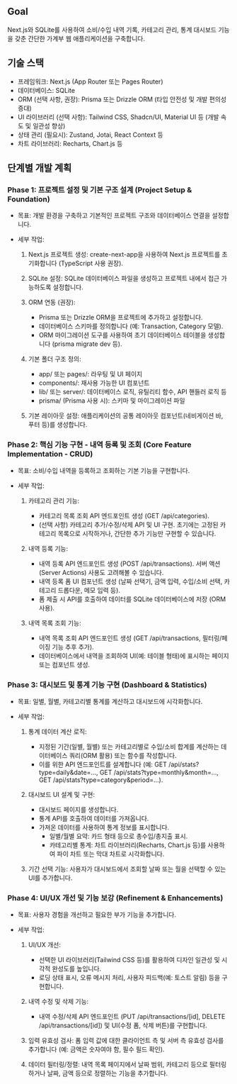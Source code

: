 ## Goal

Next.js와 SQLite를 사용하여 소비/수입 내역 기록, 카테고리 관리, 통계 대시보드 기능을 갖춘 간단한 가계부 웹 애플리케이션을 구축합니다.

## 기술 스택

- 프레임워크: Next.js (App Router 또는 Pages Router)
- 데이터베이스: SQLite
- ORM (선택 사항, 권장): Prisma 또는 Drizzle ORM (타입 안전성 및 개발 편의성 증대)
- UI 라이브러리 (선택 사항): Tailwind CSS, Shadcn/UI, Material UI 등 (개발 속도 및 일관성 향상)
- 상태 관리 (필요시): Zustand, Jotai, React Context 등
- 차트 라이브러리: Recharts, Chart.js 등

## 단계별 개발 계획

### Phase 1: 프로젝트 설정 및 기본 구조 설계 (Project Setup & Foundation)

- 목표: 개발 환경을 구축하고 기본적인 프로젝트 구조와 데이터베이스 연결을 설정합니다.
- 세부 작업:

  1. Next.js 프로젝트 생성: create-next-app을 사용하여 Next.js 프로젝트를 초기화합니다 (TypeScript 사용 권장).
  2. SQLite 설정: SQLite 데이터베이스 파일을 생성하고 프로젝트 내에서 접근 가능하도록 설정합니다.
  3. ORM 연동 (권장):
     - Prisma 또는 Drizzle ORM을 프로젝트에 추가하고 설정합니다.
     - 데이터베이스 스키마를 정의합니다 (예: Transaction, Category 모델).
     - ORM 마이그레이션 도구를 사용하여 초기 데이터베이스 테이블을 생성합니다 (prisma migrate dev 등).
  4. 기본 폴더 구조 정의:

     - app/ 또는 pages/: 라우팅 및 UI 페이지
     - components/: 재사용 가능한 UI 컴포넌트
     - lib/ 또는 server/: 데이터베이스 로직, 유틸리티 함수, API 핸들러 로직 등
     - prisma/ (Prisma 사용 시): 스키마 및 마이그레이션 파일

  5. 기본 레이아웃 설정: 애플리케이션의 공통 레이아웃 컴포넌트(네비게이션 바, 푸터 등)를 생성합니다.

### Phase 2: 핵심 기능 구현 - 내역 등록 및 조회 (Core Feature Implementation - CRUD)

- 목표: 소비/수입 내역을 등록하고 조회하는 기본 기능을 구현합니다.
- 세부 작업:

  1. 카테고리 관리 기능:

     - 카테고리 목록 조회 API 엔드포인트 생성 (GET /api/categories).
     - (선택 사항) 카테고리 추가/수정/삭제 API 및 UI 구현. 초기에는 고정된 카테고리 목록으로 시작하거나, 간단한 추가 기능만 구현할 수 있습니다.

  2. 내역 등록 기능:

     - 내역 등록 API 엔드포인트 생성 (POST /api/transactions). 서버 액션(Server Actions) 사용도 고려해볼 수 있습니다.
     - 내역 등록 폼 UI 컴포넌트 생성 (날짜 선택기, 금액 입력, 수입/소비 선택, 카테고리 드롭다운, 메모 입력 등).
     - 폼 제출 시 API를 호출하여 데이터를 SQLite 데이터베이스에 저장 (ORM 사용).

  3. 내역 목록 조회 기능:
     - 내역 목록 조회 API 엔드포인트 생성 (GET /api/transactions, 필터링/페이징 기능 추후 추가).
     - 데이터베이스에서 내역을 조회하여 UI(예: 테이블 형태)에 표시하는 페이지 또는 컴포넌트 생성.

### Phase 3: 대시보드 및 통계 기능 구현 (Dashboard & Statistics)

- 목표: 일별, 월별, 카테고리별 통계를 계산하고 대시보드에 시각화합니다.
- 세부 작업:

  1. 통계 데이터 계산 로직:

     - 지정된 기간(일별, 월별) 또는 카테고리별로 수입/소비 합계를 계산하는 데이터베이스 쿼리(ORM 활용) 또는 함수를 작성합니다.
     - 이를 위한 API 엔드포인트를 설계합니다 (예: GET /api/stats?type=daily&date=..., GET /api/stats?type=monthly&month=..., GET /api/stats?type=category&period=...).

  2. 대시보드 UI 설계 및 구현:

     - 대시보드 페이지를 생성합니다.
     - 통계 API를 호출하여 데이터를 가져옵니다.
     - 가져온 데이터를 사용하여 통계 정보를 표시합니다.
       - 일별/월별 요약: 카드 형태 등으로 총수입/총지출 표시.
       - 카테고리별 통계: 차트 라이브러리(Recharts, Chart.js 등)를 사용하여 파이 차트 또는 막대 차트로 시각화합니다.

  3. 기간 선택 기능: 사용자가 대시보드에서 조회할 날짜 또는 월을 선택할 수 있는 UI를 추가합니다.

### Phase 4: UI/UX 개선 및 기능 보강 (Refinement & Enhancements)

- 목표: 사용자 경험을 개선하고 필요한 부가 기능을 추가합니다.
- 세부 작업:

  1. UI/UX 개선:

     - 선택한 UI 라이브러리(Tailwind CSS 등)를 활용하여 디자인 일관성 및 시각적 완성도를 높입니다.
     - 로딩 상태 표시, 오류 메시지 처리, 사용자 피드백(예: 토스트 알림) 등을 구현합니다.

  2. 내역 수정 및 삭제 기능:

     - 내역 수정/삭제 API 엔드포인트 (PUT /api/transactions/[id], DELETE /api/transactions/[id]) 및 UI(수정 폼, 삭제 버튼)를 구현합니다.

  3. 입력 유효성 검사: 폼 입력 값에 대한 클라이언트 측 및 서버 측 유효성 검사를 추가합니다 (예: 금액은 숫자여야 함, 필수 필드 확인).
  4. 데이터 필터링/정렬: 내역 목록 페이지에서 날짜 범위, 카테고리 등으로 필터링하거나 날짜, 금액 등으로 정렬하는 기능을 추가합니다.
